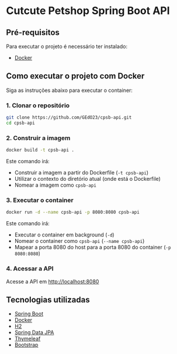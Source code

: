 # Cutcute Petshop Spring Boot API

[//]: #TODO (Adcionar uma descrição ao projeto)
[//]: #TODO (Adcionar a logo do Cutcute Petshop)

## Pré-requisitos
Para executar o projeto é necessário ter instalado:
- [Docker](https://www.docker.com/)

## Como executar o projeto com Docker
Siga as instruções abaixo para executar o container:

### 1. Clonar o repositório
```bash
git clone https://github.com/GEdO23/cpsb-api.git
cd cpsb-api
```

### 2. Construir a imagem
```bash
docker build -t cpsb-api .
```
Este comando irá:
- Construir a imagem a partir do Dockerfile (`-t cpsb-api`)
- Utilizar o contexto do diretório atual (onde está o Dockerfile)
- Nomear a imagem como `cpsb-api`

### 3. Executar o container
```bash
docker run -d --name cpsb-api -p 8080:8080 cpsb-api
```
Este comando irá:
- Executar o container em background (`-d`)
- Nomear o container como `cpsb-api` (`--name cpsb-api`)
- Mapear a porta 8080 do host para a porta 8080 do container (`-p 8080:8080`)

### 4. Acessar a API
Acesse a API em [http://localhost:8080](http://localhost:8080)

## Tecnologias utilizadas
- [Spring Boot](https://spring.io/projects/spring-boot)
- [Docker](https://www.docker.com/)
- [H2](https://www.h2database.com/html/main.html)
- [Spring Data JPA](https://spring.io/projects/spring-data-jpa)
- [Thymeleaf](https://www.thymeleaf.org/)
- [Bootstrap](https://getbootstrap.com/)
